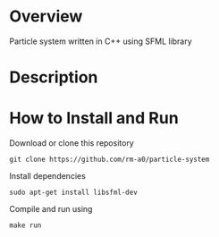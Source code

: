 # Overview
Particle system written in C++ using SFML library
# Description

# How to Install and Run
Download or clone this repository
```
git clone https://github.com/rm-a0/particle-system
```
Install dependencies
```
sudo apt-get install libsfml-dev
```
Compile and run using
```
make run
```

